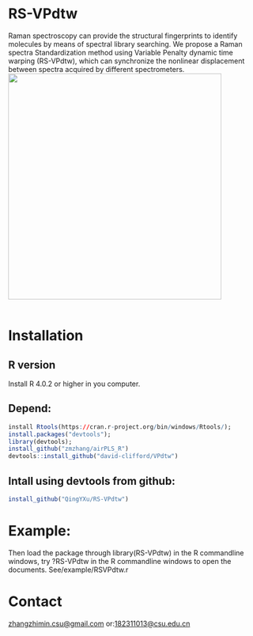 # RS-VPdtw
Raman spectroscopy can provide the structural fingerprints to identify molecules by means of spectral library searching.  We propose a Raman spectra Standardization method using Variable Penalty dynamic time warping (RS-VPdtw), which can synchronize the nonlinear displacement between spectra acquired by different spectrometers.
<A href="http://album.sina.com.cn/pic/003wBohKzy7Jjuokq0Hf3" target=_blank><IMG id=image_operate_39181609765029678 src="http://s4.sinaimg.cn/mw690/003wBohKzy7Jjuokq0Hf3&amp;690" width=431 height=457></A><BR><BR>
# Installation
## R version
Install R 4.0.2 or higher in you computer.
## Depend:
```r
install Rtools(https://cran.r-project.org/bin/windows/Rtools/);
install.packages("devtools");
library(devtools); 
install_github("zmzhang/airPLS_R")
devtools::install_github("david-clifford/VPdtw")
```
## Intall using devtools from github:
```r
install_github("QingYXu/RS-VPdtw")
```
# Example:
Then load the package through library(RS-VPdtw) in the R commandline windows, try ?RS-VPdtw in the R commandline windows to open the documents.
See/example/RSVPdtw.r
# Contact
zhangzhimin.csu@gmail.com or:182311013@csu.edu.cn
